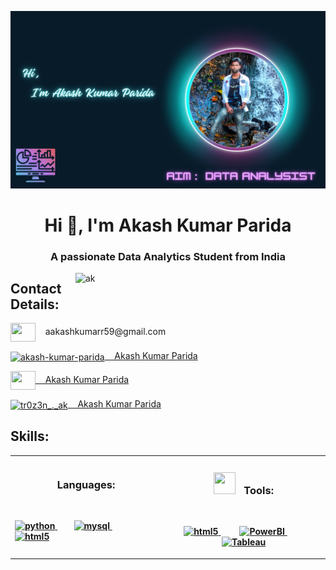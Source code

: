 ![logo](https://github.com/AkashKumarParida/AkashKumarParida/blob/main/Thank.png)
<h1 align="center">Hi 👋, I'm Akash Kumar Parida</h1>
<h3 align="center">A passionate Data Analytics Student from India</h3>

<img align="right" alt="ak" width="400" src="https://gifdb.com/images/high/animated-man-computer-coding-nae6mec378lsg1i3.gif">

<h2 align="left">Contact Details:</h2>
<p align="left">
<p align="left">
<a href="https://gmail.com" target="blank"></a><img align="center" src="https://img.icons8.com/?size=80&id=xLIkjgcmFOsC&format=png" alt="" height="30" width="40" />       ‌‌‌‌‎  ‌‎   ‌‎   aakashkumarr59@gmail.com </p>
<p align="left">
<a href="https://linkedin.com/in/akash-kumar-parida" target="Akash Kumar Parida"><img align="center" src="https://img.icons8.com/?size=64&id=118979&format=png" alt="akash-kumar-parida" height="40" width="40" />       ‌‌‌‌‎  ‌‎   ‌‎  Akash Kumar Parida</a>
 </p>
<p align="left">
<a href="https://github.com/AkashKumarParida" target="Akash Kumar Parida"><img align="center" src="https://img.icons8.com/?size=50&id=12599&format=png" height="30" width="40" />       ‌‌‌‌‎  ‌‎   ‌‎  Akash Kumar Parida</a> </p>
<a href="https://instagram.com/tr0z3n_._ak" target="blank"><img align="center" src="https://img.icons8.com/?size=80&id=NdqqxfTuEK6C&format=png" alt="tr0z3n_._ak" height="30" width="40" />     ‌‌‌‌‎  ‌‎   ‌‎  Akash Kumar Parida </a>
<h2 align="left">   Skills:</h2>
<table><tr>
<th><h3 align="center">Languages:</h3>
 <p>     ‌‌‌‌‎  ‌‎   </p>
<p align="left"> 
  <a href="https://www.python.org" target="_blank" rel="noreferrer"> <img src="https://img.icons8.com/?size=48&id=13441&format=png" alt="python" width="40" height="40"/> </a>     ‌‌‌‌‎  ‌‎      ‌‌‌‌‎   ‌‎   ‌‎    ‌‎   ‌‎  
 <a href="https://www.mysql.com/" target="_blank" rel="noreferrer"> <img src="https://img.icons8.com/?size=48&id=9nLaR5KFGjN0&format=png" alt="mysql" width="40" height="40"/> </a>    ‌‌‌‌‎      ‌‌‌‌‎  ‌‎   ‌‎  ‌‎   ‌‎      ‌‌‌‌‎  ‌‎   <a href="https://www.w3.org/html/" target="_blank" rel="noreferrer"> <img src="https://img.icons8.com/?size=48&id=20909&format=png" alt="html5" width="40" height="40"/> </a></p>

</th>
 <th>
 <h3 align="center"><img src="https://img.icons8.com/?size=80&id=DAoPjn2XoTUN&format=png" alt="" width="35" height="35"/>     ‌‌‌‌‎  ‌‎  Tools:</h3>
<p>     ‌‌‌‌‎  ‌‎   ‌‎  </p>

 
 <a href="https://www.https://www.microsoft.com/en-us/microsoft-365/excel" target="_blank" rel="noreferrer"> <img src="https://img.icons8.com/?size=48&id=117561&format=png" alt="html5" width="40" height="40"/> </a>     ‌‌‌‌‎  ‌‎     ‌‌‌‌‎  ‌‎     ‌‌‌‌‎  ‌‎     ‌‎    ‌‎   <a href="https://app.powerbi.com/" target="_blank" rel="noreferrer"> <img src="https://img.icons8.com/?size=48&id=3sGOUDo9nJ4k&format=png" alt="PowerBI" width="40" height="40"/> </a>    ‌‌‌‌‎      ‌‌‌‌‎  ‌‎      ‌‌‌‌‎  ‌‎    ‌‎  ‌‎   ‌‎  <a href="https://www.tableau.com/" target="_blank" rel="noreferrer"> <img src="https://img.icons8.com/?size=48&id=9Kvi1p1F0tUo&format=png" alt="Tableau" width="40" height="40"/> </a> </th>
 </tr>
</table>
